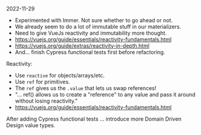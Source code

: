 2022-11-29

- Experimented with Immer. Not sure whether to go ahead or not.
- We already seem to do a lot of immutable stuff in our materializers.
- Need to give VueJs reactivity and immutability more thought.
- https://vuejs.org/guide/essentials/reactivity-fundamentals.html
- https://vuejs.org/guide/extras/reactivity-in-depth.html
- And... finish Cypress functional tests first before refactoring.

Reactivity:

- Use `reactive` for objects/arrays/etc.
- Use `ref` for primitives.
- The `ref` gives us the `.value` that lets us swap references!
- "... ref() allows us to create a "reference" to any value and pass it around without losing reactivity."
- https://vuejs.org/guide/essentials/reactivity-fundamentals.html

After adding Cypress functional tests
... introduce more Domain Driven Design value types.
